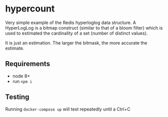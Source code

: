# hypercount

Very simple example of the Redis hyperloglog data structure. A HyperLogLog is a bitmap construct (similar to that of a bloom filter) which is used to estimated the cardinality of a set (number of distinct values).

It is just an estimation. The larger the bitmask, the more accurate the estimate.

## Requirements

- node 8+
- run `npm i`

## Testing

Running `docker-compose up` will test repeatedly until a Ctrl+C
